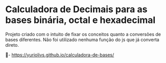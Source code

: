 # Calculadora de Decimais para as bases binária, octal e hexadecimal

Projeto criado com o intuito de fixar os conceitos quanto a conversões de bases diferentes. Não foi utilizado nenhuma função do js que já converta direto.

🔗- https://yuriolivs.github.io/calculadora-de-bases/ 
